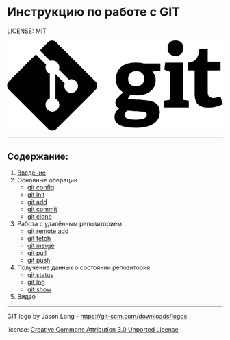 # Инструкцию по работе с GIT
LICENSE: [MIT](./license.md "Читать")


![git-logo](./assets/git-logo-black.png)

---
## Содержание:
1. [Введение](./0begin.md "Изучить")
2. Основные операции
   * [git config](./1git-config.md "Изучить")
   * [git init](./2git-init.md "Изучить")
   * [git add](./3git-add.md "Изучить")
   * [git commit](./4git-commit.md "Изучить")
   * [git clone](./5git-clone.md "Изучить")
3. Работа с удалённым репозиторием
   * [git remote add](./6git-remote-add.md "Изучить")
   * [git fetch](./7git-fetch.md "Изучить")
   * [git merge](./8git-merge.md "Изучить")
   * [git pull](./9git-pull.md "Изучить")
   * [git push](./10git-push.md "Изучить")
4. Получение данных о состоянии репозитория
   * [git status](./11git-status.md "Изучить")
   * [git log](./12git-log.md "Изучить")
   * [git show](./13git-show.md "Изучить")
5. Видео


---
GIT logo by Jason Long - https://git-scm.com/downloads/logos

license: [Creative Commons Attribution 3.0 Unported License](https://creativecommons.org/licenses/by/3.0/)
